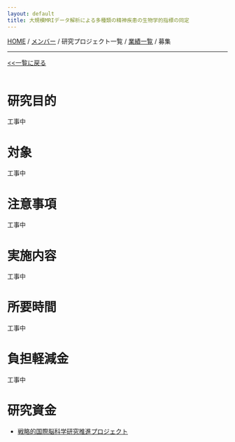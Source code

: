 ```yaml
---
layout: default
title: 大規模MRIデータ解析による多種類の精神疾患の生物学的指標の同定
---
```

[HOME](https://middrshowa.github.io/) / [メンバー](./members.html) / 研究プロジェクト一覧 / [業績一覧](./publications.html) / 募集

---
[<<一覧に戻る](./research_project_list.html)<br><br>

# 研究目的
工事中
# 対象
工事中

# 注意事項
工事中

# 実施内容
工事中

# 所要時間
工事中

# 負担軽減金
工事中


# 研究資金
- [戦略的国際脳科学研究推進プロジェクト](https://brainminds-beyond.jp/ja/)